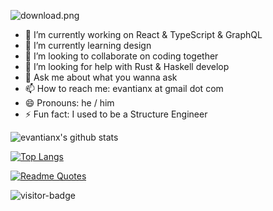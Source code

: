 
![download.png](https://i.loli.net/2020/09/14/ltq9xFHpKYesGwE.png)

- 🔭  I’m currently working on React & TypeScript & GraphQL 
- 🌱  I’m currently learning design
- 👯  I’m looking to collaborate on coding together
- 🤔  I’m looking for help with Rust & Haskell develop
- 💬  Ask me about what you wanna ask
- 📫  How to reach me: evantianx at gmail dot com
- 😄  Pronouns: he / him
- ⚡  Fun fact: I used to be a Structure Engineer

![evantianx's github stats](https://github-readme-stats.vercel.app/api?username=evantianx&hide=stars)

[![Top Langs](https://github-readme-stats.vercel.app/api/top-langs/?username=evantianx&hide=html)](https://github.com/anuraghazra/github-readme-stats)

[![Readme Quotes](https://quotes-github-readme.vercel.app/api?type=horizontal)](https://github.com/piyushsuthar/github-readme-quotes)

![visitor-badge](https://visitor-badge.glitch.me/badge?page_id=jwenjian.visitor-badge)
